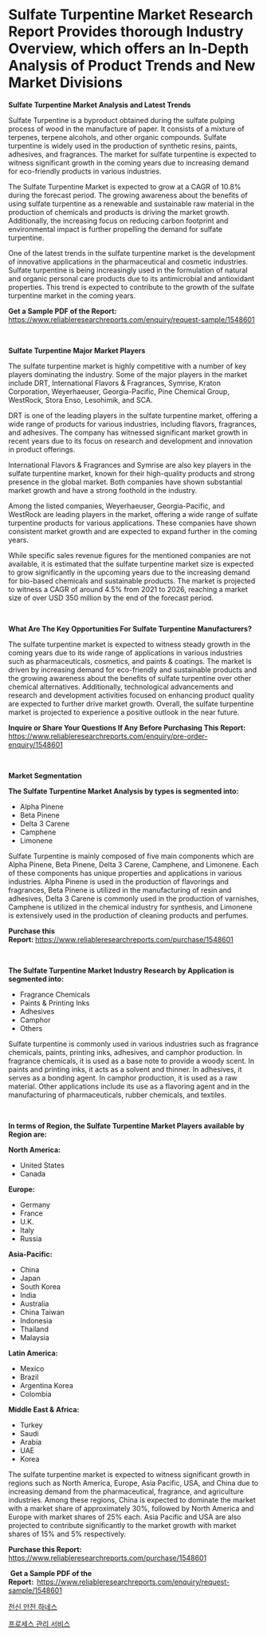 <p><h1>Sulfate Turpentine Market Research Report Provides thorough Industry Overview, which offers an In-Depth Analysis of Product Trends and New Market Divisions</h1></p><p><strong>Sulfate Turpentine Market Analysis and Latest Trends</strong></p>
<p><p>Sulfate Turpentine is a byproduct obtained during the sulfate pulping process of wood in the manufacture of paper. It consists of a mixture of terpenes, terpene alcohols, and other organic compounds. Sulfate turpentine is widely used in the production of synthetic resins, paints, adhesives, and fragrances. The market for sulfate turpentine is expected to witness significant growth in the coming years due to increasing demand for eco-friendly products in various industries.</p><p>The Sulfate Turpentine Market is expected to grow at a CAGR of 10.8% during the forecast period. The growing awareness about the benefits of using sulfate turpentine as a renewable and sustainable raw material in the production of chemicals and products is driving the market growth. Additionally, the increasing focus on reducing carbon footprint and environmental impact is further propelling the demand for sulfate turpentine.</p><p>One of the latest trends in the sulfate turpentine market is the development of innovative applications in the pharmaceutical and cosmetic industries. Sulfate turpentine is being increasingly used in the formulation of natural and organic personal care products due to its antimicrobial and antioxidant properties. This trend is expected to contribute to the growth of the sulfate turpentine market in the coming years.</p></p>
<p><strong>Get a Sample PDF of the Report:&nbsp;</strong> <a href="https://www.reliableresearchreports.com/enquiry/request-sample/1548601">https://www.reliableresearchreports.com/enquiry/request-sample/1548601</a></p>
<p>&nbsp;</p>
<p><strong>Sulfate Turpentine Major Market Players</strong></p>
<p><p>The sulfate turpentine market is highly competitive with a number of key players dominating the industry. Some of the major players in the market include DRT, International Flavors & Fragrances, Symrise, Kraton Corporation, Weyerhaeuser, Georgia-Pacific, Pine Chemical Group, WestRock, Stora Enso, Lesohimik, and SCA.</p><p>DRT is one of the leading players in the sulfate turpentine market, offering a wide range of products for various industries, including flavors, fragrances, and adhesives. The company has witnessed significant market growth in recent years due to its focus on research and development and innovation in product offerings.</p><p>International Flavors & Fragrances and Symrise are also key players in the sulfate turpentine market, known for their high-quality products and strong presence in the global market. Both companies have shown substantial market growth and have a strong foothold in the industry.</p><p>Among the listed companies, Weyerhaeuser, Georgia-Pacific, and WestRock are leading players in the market, offering a wide range of sulfate turpentine products for various applications. These companies have shown consistent market growth and are expected to expand further in the coming years.</p><p>While specific sales revenue figures for the mentioned companies are not available, it is estimated that the sulfate turpentine market size is expected to grow significantly in the upcoming years due to the increasing demand for bio-based chemicals and sustainable products. The market is projected to witness a CAGR of around 4.5% from 2021 to 2026, reaching a market size of over USD 350 million by the end of the forecast period.</p></p>
<p>&nbsp;</p>
<p><strong>What Are The Key Opportunities For Sulfate Turpentine Manufacturers?</strong></p>
<p><p>The sulfate turpentine market is expected to witness steady growth in the coming years due to its wide range of applications in various industries such as pharmaceuticals, cosmetics, and paints & coatings. The market is driven by increasing demand for eco-friendly and sustainable products and the growing awareness about the benefits of sulfate turpentine over other chemical alternatives. Additionally, technological advancements and research and development activities focused on enhancing product quality are expected to further drive market growth. Overall, the sulfate turpentine market is projected to experience a positive outlook in the near future.</p></p>
<p><strong>Inquire or Share Your Questions If Any Before Purchasing This Report:</strong> <a href="https://www.reliableresearchreports.com/enquiry/pre-order-enquiry/1548601">https://www.reliableresearchreports.com/enquiry/pre-order-enquiry/1548601</a></p>
<p>&nbsp;</p>
<p><strong>Market Segmentation</strong></p>
<p><strong>The Sulfate Turpentine Market Analysis by types is segmented into:</strong></p>
<p><ul><li>Alpha Pinene</li><li>Beta Pinene</li><li>Delta 3 Carene</li><li>Camphene</li><li>Limonene</li></ul></p>
<p><p>Sulfate Turpentine is mainly composed of five main components which are Alpha Pinene, Beta Pinene, Delta 3 Carene, Camphene, and Limonene. Each of these components has unique properties and applications in various industries. Alpha Pinene is used in the production of flavorings and fragrances, Beta Pinene is utilized in the manufacturing of resin and adhesives, Delta 3 Carene is commonly used in the production of varnishes, Camphene is utilized in the chemical industry for synthesis, and Limonene is extensively used in the production of cleaning products and perfumes.</p></p>
<p><strong>Purchase this Report:&nbsp;</strong><a href="https://www.reliableresearchreports.com/purchase/1548601">https://www.reliableresearchreports.com/purchase/1548601</a></p>
<p>&nbsp;</p>
<p><strong>The Sulfate Turpentine Market Industry Research by Application is segmented into:</strong></p>
<p><ul><li>Fragrance Chemicals</li><li>Paints & Printing Inks</li><li>Adhesives</li><li>Camphor</li><li>Others</li></ul></p>
<p><p>Sulfate turpentine is commonly used in various industries such as fragrance chemicals, paints, printing inks, adhesives, and camphor production. In fragrance chemicals, it is used as a base note to provide a woody scent. In paints and printing inks, it acts as a solvent and thinner. In adhesives, it serves as a bonding agent. In camphor production, it is used as a raw material. Other applications include its use as a flavoring agent and in the manufacturing of pharmaceuticals, rubber chemicals, and textiles.</p></p>
<p>&nbsp;</p>
<p><strong>In terms of Region, the Sulfate Turpentine Market Players available by Region are:</strong></p>
<p>
    <p> <strong> North America: </strong>
        <ul>
            <li>United States</li>
            <li>Canada</li>
        </ul>
        </p> 
    <p> <strong> Europe: </strong>
        <ul>
            <li>Germany</li>
            <li>France</li>
            <li>U.K.</li>
            <li>Italy</li>
            <li>Russia</li>
        </ul>
        </p> 
    <p> <strong> Asia-Pacific: </strong>
        <ul>
            <li>China</li>
            <li>Japan</li>
            <li>South Korea</li>
            <li>India</li>
            <li>Australia</li>
            <li>China Taiwan</li>
            <li>Indonesia</li>
            <li>Thailand</li>
            <li>Malaysia</li>
        </ul>
        </p> 
    <p> <strong> Latin America: </strong>
        <ul>
            <li>Mexico</li>
            <li>Brazil</li>
            <li>Argentina Korea</li>
            <li>Colombia</li>
        </ul>
        </p> 
    <p> <strong> Middle East & Africa: </strong>
        <ul>
            <li>Turkey</li>
            <li>Saudi</li>
            <li>Arabia</li>
            <li>UAE</li>
            <li>Korea</li>
        </ul>
    </p>
    </p>
<p><p>The sulfate turpentine market is expected to witness significant growth in regions such as North America, Europe, Asia Pacific, USA, and China due to increasing demand from the pharmaceutical, fragrance, and agriculture industries. Among these regions, China is expected to dominate the market with a market share of approximately 30%, followed by North America and Europe with market shares of 25% each. Asia Pacific and USA are also projected to contribute significantly to the market growth with market shares of 15% and 5% respectively.</p></p>
<p><strong>Purchase this Report: </strong><a href="https://www.reliableresearchreports.com/purchase/1548601">https://www.reliableresearchreports.com/purchase/1548601</a></p>
<p>&nbsp;<strong>Get a Sample PDF of the Report:&nbsp;&nbsp;</strong><a href="https://www.reliableresearchreports.com/enquiry/request-sample/1548601">https://www.reliableresearchreports.com/enquiry/request-sample/1548601</a></p>
<p><strong></strong></p>
<p><p><a href="https://medium.com/@snake68678/%EC%A0%84%EC%B2%B4-%EB%B0%94%EB%94%94-%EC%95%88%EC%A0%84-%EB%B3%B4%ED%98%B8%EB%8C%80-%EC%8B%9C%EC%9E%A5-2031%EB%85%84%EA%B9%8C%EC%A7%80%EC%9D%98-%EB%8F%99%ED%96%A5-%EC%98%88%EC%B8%A1-%EB%B0%8F-%EA%B2%BD%EC%9F%81-%EB%B6%84%EC%84%9D-554058120275">전신 안전 하네스</a></p><p><a href="https://medium.com/@snake68678/%ED%94%84%EB%A1%9C%EC%84%B8%EC%8A%A4-%EA%B4%80%EB%A6%AC-%EC%84%9C%EB%B9%84%EC%8A%A4-%EC%8B%9C%EC%9E%A5%EC%9D%80-%EC%8B%9C%EC%9E%A5-%EC%A0%90%EC%9C%A0%EC%9C%A8-%EC%8B%9C%EC%9E%A5-%EB%8F%99%ED%96%A5-%EB%B0%8F-%EC%8B%9C%EC%9E%A5-%EC%84%B1%EC%9E%A5%EC%97%90-%EB%8C%80%ED%95%9C-%EC%A0%95%EB%B3%B4%EB%A5%BC-%EC%A0%9C%EA%B3%B5%ED%95%A9%EB%8B%88%EB%8B%A4-43f14ceeb31b">프로세스 관리 서비스</a></p></p>